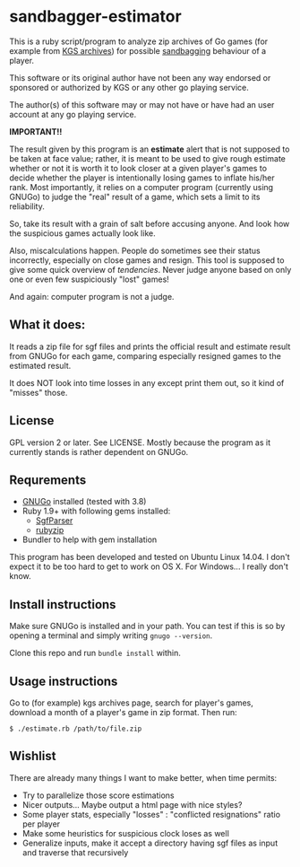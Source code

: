# sandbagger-estimator

This is a ruby script/program to analyze zip archives of Go games 
(for example from [KGS archives](http://www.gokgs.com/archives.jsp)) for possible 
[sandbagging](http://www.gokgs.com/help/faq/newbies.html#sandbagger) 
behaviour of a player.

This software or its original author have not been any way endorsed 
or sponsored or authorized by KGS or any other go playing service.

The author(s) of this software may or may not have or have had 
an user account at any go playing service.

**IMPORTANT!!**

The result given by this program is an **estimate** alert
that is not supposed to be taken at face value; rather, it is 
meant to be used to give rough estimate whether or not it is
worth it to look closer at a given player's games to decide 
whether the player is intentionally losing games to inflate 
his/her rank. Most importantly, it relies on a computer program 
(currently using GNUGo) to judge the "real" result of a game, 
which sets a limit to its reliability.

So, take its result with a grain of salt before accusing anyone.
And look how the suspicious games actually look like.

Also, miscalculations happen. People do sometimes see their 
status incorrectly, especially on close games and resign.
This tool is supposed to give some quick overview of 
_tendencies_. Never judge anyone based on only one or even 
few suspiciously "lost" games!

And again: computer program is not a judge.

## What it does:

It reads a zip file for sgf files and prints the official result 
and estimate result from GNUGo for each game, comparing especially 
resigned games to the estimated result.

It does NOT look into time losses in any except print them out, so
it kind of "misses" those.

## License

GPL version 2 or later. See LICENSE. Mostly because the program 
as it currently stands is rather dependent on GNUGo.

## Requrements 

* [GNUGo](https://www.gnu.org/software/gnugo/) installed (tested with 3.8)
* Ruby 1.9+ with following gems installed:
  * [SgfParser](https://github.com/Trevoke/SGFParser)
  * [rubyzip](https://github.com/rubyzip/rubyzip)
* Bundler to help with gem installation

This program has been developed and tested on Ubuntu Linux 14.04. I don't
expect it to be too hard to get to work on OS X. For Windows... I really
don't know.

## Install instructions

Make sure GNUGo is installed and in your path. You can test if this 
is so by opening a terminal and simply writing `gnugo --version`.

Clone this repo and run `bundle install` within.

## Usage instructions

Go to (for example) kgs archives page, search for player's games, 
download a month of a player's game in zip format. Then run:

`$ ./estimate.rb /path/to/file.zip`

## Wishlist

There are already many things I want to make better, when time permits:

* Try to parallelize those score estimations
* Nicer outputs... Maybe output a html page with nice styles?
* Some player stats, especially "losses" : "conflicted resignations" ratio per player
* Make some heuristics for suspicious clock loses as well
* Generalize inputs, make it accept a directory having sgf files as input and traverse that recursively
